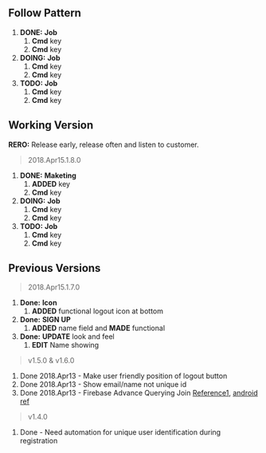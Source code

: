 Follow Pattern
--------------
1. **DONE:** **Job**
   1. **Cmd** key
   2. **Cmd** key
2. **DOING:** **Job**
   1. **Cmd** key
   2. **Cmd** key
3. **TODO:** **Job**
   1. **Cmd** key
   2. **Cmd** key

Working Version
---------------
**RERO:** Release early, release often and listen to customer.

> 2018.Apr15.1.8.0
1. **DONE:** **Maketing**
   1. **ADDED** key
   2. **Cmd** key
2. **DOING:** **Job**
   1. **Cmd** key
   2. **Cmd** key
3. **TODO:** **Job**
   1. **Cmd** key
   2. **Cmd** key

Previous Versions
-----------------
> 2018.Apr15.1.7.0
1. **Done:** **Icon**
   1. **ADDED** functional logout icon at bottom
1. **Done:** **SIGN UP**
   1. **ADDED** name field and **MADE** functional
2. **Done:** **UPDATE** look and feel
   1. **EDIT** Name showing

> v1.5.0 & v1.6.0
1. Done 2018.Apr13 - Make user friendly position of logout button
2. Done 2018.Apr13 - Show email/name not unique id
3. Done 2018.Apr13 - Firebase Advance Querying Join [Reference1](https://dzone.com/articles/firebase-advance-querying-join-reference), [android ref](https://stackoverflow.com/questions/41135658/how-to-perform-join-query-in-firebase)

> v1.4.0
1. Done - Need automation for unique user identification during registration
